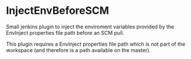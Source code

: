 # InjectEnvBeforeSCM

Small jenkins plugin to inject the enviroment variables provided by the EnvInject properties file path before an SCM pull.

This plugin requires a EnvInject properties file path which is not part of the workspace (and therefore is a path available on the master).